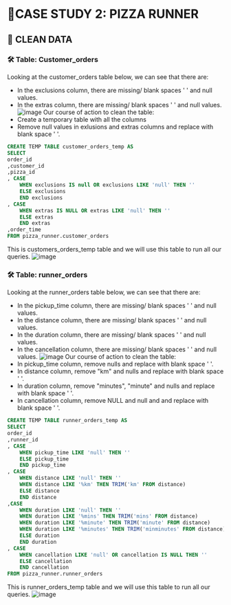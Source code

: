 # 🍕CASE STUDY 2: PIZZA RUNNER

## 🧰 CLEAN DATA
### 🛠 Table: Customer_orders
Looking at the customer_orders table below, we can see that there are:
- In the exclusions column, there are missing/ blank spaces ' ' and null values.
- In the extras column, there are missing/ blank spaces ' ' and null values.
![image](https://user-images.githubusercontent.com/81607668/129472388-86e60221-7107-4751-983f-4ab9d9ce75f0.png)
Our course of action to clean the table:
- Create a temporary table with all the columns
- Remove null values in exlusions and extras columns and replace with blank space ' '.
``` sql
CREATE TEMP TABLE customer_orders_temp AS
SELECT
order_id
,customer_id
,pizza_id
, CASE 
	WHEN exclusions IS null OR exclusions LIKE 'null' THEN ''
	ELSE exclusions
	END exclusions
, CASE 
	WHEN extras IS NULL OR extras LIKE 'null' THEN ''
	ELSE extras
	END extras
,order_time
FROM pizza_runner.customer_orders
```
This is customers_orders_temp table and we will use this table to run all our queries.
![image](https://user-images.githubusercontent.com/81607668/129472551-fe3d90a0-1e8b-4f32-a2a7-2ecd3ac469ef.png)
### 🛠 Table: runner_orders
Looking at the runner_orders table below, we can see that there are:
- In the pickup_time column, there are missing/ blank spaces ' ' and null values.
- In the distance column, there are missing/ blank spaces ' ' and null values.
- In the duration column, there are missing/ blank spaces ' ' and null values.
- In the cancellation column, there are missing/ blank spaces ' ' and null values.
![image](https://user-images.githubusercontent.com/81607668/129472585-badae450-52d2-442e-9d50-e4d0d8fce83a.png)
Our course of action to clean the table:
- In pickup_time column, remove nulls and replace with blank space ' '.
- In distance column, remove "km" and nulls and replace with blank space ' '.
- In duration column, remove "minutes", "minute" and nulls and replace with blank space ' '.
- In cancellation column, remove NULL and null and and replace with blank space ' '.
``` sql
CREATE TEMP TABLE runner_orders_temp AS
SELECT
order_id
,runner_id
, CASE 
	WHEN pickup_time LIKE 'null' THEN ''
	ELSE pickup_time
	END pickup_time
, CASE 
	WHEN distance LIKE 'null' THEN ''
	WHEN distance LIKE '%km' THEN TRIM('km' FROM distance)
	ELSE distance
	END distance
,CASE 
	WHEN duration LIKE 'null' THEN ''
	WHEN duration LIKE '%mins' THEN TRIM('mins' FROM distance)
	WHEN duration LIKE '%minute' THEN TRIM('minute' FROM distance) 
	WHEN duration LIKE '%minutes' THEN TRIM('minminutes' FROM distance)
	ELSE duration
	END duration
, CASE 
	WHEN cancellation LIKE 'null' OR cancellation IS NULL THEN ''
	ELSE cancellation
	END cancellation
FROM pizza_runner.runner_orders
```
This is runner_orders_temp table and we will use this table to run all our queries.
![image](https://user-images.githubusercontent.com/81607668/129472778-6403381d-6e30-4884-a011-737b1eff7379.png)
